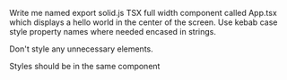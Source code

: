 Write me named export solid.js TSX full width component called App.tsx which displays a hello world in the center of the screen. Use kebab case style property names where needed encased in strings.

Don't style any unnecessary elements.

Styles should be in the same component